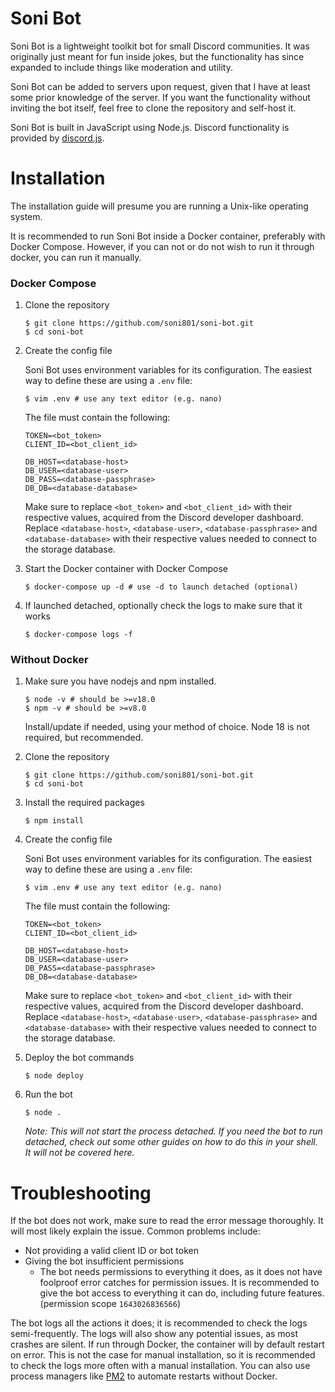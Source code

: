 # Soni Bot

Soni Bot is a lightweight toolkit bot for small Discord communities. It was originally just meant for fun inside jokes,
but the functionality has since expanded to include things like moderation and utility.

Soni Bot can be added to servers upon request, given that I have at least some prior knowledge of the server. If you
want the functionality without inviting the bot itself, feel free to clone the repository and self-host it.

Soni Bot is built in JavaScript using Node.js. Discord functionality is provided by
[discord.js](https://discord.js.org/).

# Installation

The installation guide will presume you are running a Unix-like operating system.

It is recommended to run Soni Bot inside a Docker container, preferably with Docker Compose. However, if you can not or
do not wish to run it through docker, you can run it manually.

### Docker Compose

1. Clone the repository

   ```shell
   $ git clone https://github.com/soni801/soni-bot.git
   $ cd soni-bot
   ```

2. Create the config file

   Soni Bot uses environment variables for its configuration. The easiest way to define these are using a `.env` file:

   ```shell
   $ vim .env # use any text editor (e.g. nano)
   ```

   The file must contain the following:

   ```
   TOKEN=<bot_token>
   CLIENT_ID=<bot_client_id>
   
   DB_HOST=<database-host>
   DB_USER=<database-user>
   DB_PASS=<database-passphrase>
   DB_DB=<database-database>
   ```

   Make sure to replace `<bot_token>` and `<bot_client_id>` with their respective values, acquired from the Discord
   developer dashboard. Replace `<database-host>`, `<database-user>`, `<database-passphrase>` and `<database-database>`
   with their respective values needed to connect to the storage database.

3. Start the Docker container with Docker Compose

   ```shell
   $ docker-compose up -d # use -d to launch detached (optional)
   ```

4. If launched detached, optionally check the logs to make sure that it works

   ```shell
   $ docker-compose logs -f
   ```

### Without Docker

1. Make sure you have nodejs and npm installed.

   ```shell
   $ node -v # should be >=v18.0
   $ npm -v # should be >=v8.0
   ```

   Install/update if needed, using your method of choice. Node 18 is not required, but recommended.

2. Clone the repository

   ```shell
   $ git clone https://github.com/soni801/soni-bot.git
   $ cd soni-bot
   ```

3. Install the required packages

   ```shell
   $ npm install
   ```

4. Create the config file

   Soni Bot uses environment variables for its configuration. The easiest way to define these are using a `.env` file:

   ```shell
   $ vim .env # use any text editor (e.g. nano)
   ```

   The file must contain the following:

   ```
   TOKEN=<bot_token>
   CLIENT_ID=<bot_client_id>
   
   DB_HOST=<database-host>
   DB_USER=<database-user>
   DB_PASS=<database-passphrase>
   DB_DB=<database-database>
   ```

   Make sure to replace `<bot_token>` and `<bot_client_id>` with their respective values, acquired from the Discord
   developer dashboard. Replace `<database-host>`, `<database-user>`, `<database-passphrase>` and `<database-database>`
   with their respective values needed to connect to the storage database.

5. Deploy the bot commands

   ```shell
   $ node deploy
   ```

6. Run the bot

   ```shell
   $ node .
   ```

   _Note: This will not start the process detached. If you need the bot to run detached, check out some other guides on
   how to do this in your shell. It will not be covered here._

# Troubleshooting

If the bot does not work, make sure to read the error message thoroughly. It will most likely explain the issue. Common
problems include:

- Not providing a valid client ID or bot token
- Giving the bot insufficient permissions
  - The bot needs permissions to everything it does, as it does not have foolproof error catches for permission issues.
  It is recommended to give the bot access to everything it can do, including future features. (permission scope
  `1643026836566`)

The bot logs all the actions it does; it is recommended to check the logs semi-frequently. The logs will also show any
potential issues, as most crashes are silent. If run through Docker, the container will by default restart on error.
This is not the case for manual installation, so it is recommended to check the logs more often with a manual
installation. You can also use process managers like [PM2](https://pm2.keymetrics.io/) to automate restarts without
Docker.
